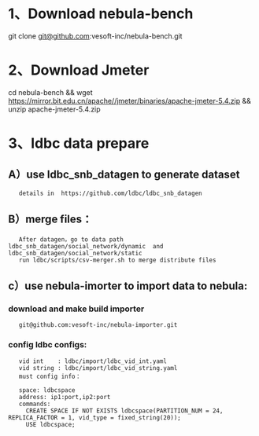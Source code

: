 # 1、Download nebula-bench 
   git clone git@github.com:vesoft-inc/nebula-bench.git
 
# 2、Download Jmeter
   cd nebula-bench &&  wget https://mirror.bit.edu.cn/apache//jmeter/binaries/apache-jmeter-5.4.zip  &&  unzip apache-jmeter-5.4.zip 
  
# 3、ldbc data prepare
##  A）use ldbc_snb_datagen to generate dataset
       details in  https://github.com/ldbc/ldbc_snb_datagen
   
##  B）merge files： 
       After datagen，go to data path ldbc_snb_datagen/social_network/dynamic  and ldbc_snb_datagen/social_network/static 
       run ldbc/scripts/csv-merger.sh to merge distribute files 

##  c）use nebula-imorter to import data to nebula:
###    download and make build importer
       git@github.com:vesoft-inc/nebula-importer.git
###    config ldbc configs:     
       vid int    : ldbc/import/ldbc_vid_int.yaml
       vid string : ldbc/import/ldbc_vid_string.yaml
       must config info：
       
       space: ldbcspace
       address: ip1:port,ip2:port
       commands: 
         CREATE SPACE IF NOT EXISTS ldbcspace(PARTITION_NUM = 24, REPLICA_FACTOR = 1, vid_type = fixed_string(20));
         USE ldbcspace;
       
       
